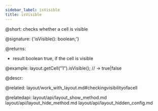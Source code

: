 ```yaml
---
sidebar_label: isVisible
title: isVisible
---          
```


@short: checks whether a cell is visible

@signature: {'isVisible(): boolean;'}

@returns:
- result	boolean		true, if the cell is visible


@example:
layout.getCell("1").isVisible(); // -> true|false



@descr:

@related: layout/work_with_layout.md#checkingvisibilityofacell

@relatedapi: 
layout/api/layout_show_method.md
layout/api/layout_hide_method.md
layout/api/layout_hidden_config.md


